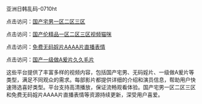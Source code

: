 亚洲日韩乱码-0710ht

点击访问：<a href="https://heiliaoll4qsx.pages.dev">国产宅男一区二区三区</a>

点击访问：<a href="https://heiliaoe8ajia.pages.dev">国产伦精品一区二区三区视频猫咪</a>

点击访问：<a href="https://heiliaozj3tjd.pages.dev">免费无码婬片AAAA片直播表情</a>

点击访问：<a href="https://heiliaoxqkkct.pages.dev">国产一级做A爰片久久毛片</a>

这些平台提供了丰富多样的视频内容，包括国产宅男、无码婬片、一级做A爰片等类型，满足不同观众的需求。每部影片都提供详细的介绍和演员信息，帮助用户快速筛选喜好类型。平台支持高清播放，保证流畅观看体验。国产宅男一区二区三区和免费无码婬片AAAA片直播表情等资源持续更新，深受用户喜爱。

<span style="display:none;">[Canonical link](）</span>
